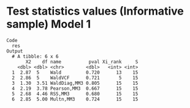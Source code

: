 # Test statistics values (Informative sample) Model 1

    Code
      res
    Output
      # A tibble: 6 x 6
           X2    df name          pval Xi_rank     S
        <dbl> <dbl> <chr>        <dbl>   <int> <int>
      1  2.87  5    Wald         0.720      13    15
      2  2.86  5    WaldVCF      0.721       5    15
      3  1.30  3.51 WaldDiag,MM3 0.805      15    15
      4  2.19  3.78 Pearson,MM3  0.667      15    15
      5  2.68  4.46 RSS,MM3      0.680      15    15
      6  2.85  5.00 Multn,MM3    0.724      15    15

